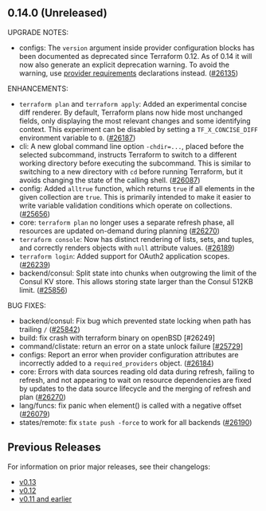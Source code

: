 ## 0.14.0 (Unreleased)

UPGRADE NOTES:
* configs: The `version` argument inside provider configuration blocks has been documented as deprecated since Terraform 0.12. As of 0.14 it will now also generate an explicit deprecation warning. To avoid the warning, use [provider requirements](https://www.terraform.io/docs/configuration/provider-requirements.html) declarations instead. ([#26135](https://github.com/hashicorp/terraform/issues/26135))

ENHANCEMENTS:

* `terraform plan` and `terraform apply`: Added an experimental concise diff renderer. By default, Terraform plans now hide most unchanged fields, only displaying the most relevant changes and some identifying context. This experiment can be disabled by setting a `TF_X_CONCISE_DIFF` environment variable to `0`. ([#26187](https://github.com/hashicorp/terraform/issues/26187))
* cli: A new global command line option `-chdir=...`, placed before the selected subcommand, instructs Terraform to switch to a different working directory before executing the subcommand. This is similar to switching to a new directory with `cd` before running Terraform, but it avoids changing the state of the calling shell. ([#26087](https://github.com/hashicorp/terraform/issues/26087))
* config: Added `alltrue` function, which returns `true` if all elements in the given collection are `true`. This is primarily intended to make it easier to write variable validation conditions which operate on collections. ([#25656](https://github.com/hashicorp/terraform/issues/25656))
* core: `terraform plan` no longer uses a separate refresh phase, all resources are updated on-demand during planning ([#26270](https://github.com/hashicorp/terraform/issues/26270))
* `terraform console`: Now has distinct rendering of lists, sets, and tuples, and correctly renders objects with `null` attribute values. ([#26189](https://github.com/hashicorp/terraform/issues/26189))
* `terraform login`: Added support for OAuth2 application scopes. ([#26239](https://github.com/hashicorp/terraform/issues/26239))
* backend/consul: Split state into chunks when outgrowing the limit of the Consul KV store. This allows storing state larger than the Consul 512KB limit. ([#25856](https://github.com/hashicorp/terraform/issues/25856))

BUG FIXES:

* backend/consul: Fix bug which prevented state locking when path has trailing `/` ([#25842](https://github.com/hashicorp/terraform/issues/25842))
* build: fix crash with terraform binary on openBSD [#26249]
* command/clistate: return an error on a state unlock failure [[#25729](https://github.com/hashicorp/terraform/issues/25729)] 
* configs: Report an error when provider configuration attributes are incorrectly added to a `required_providers` object. ([#26184](https://github.com/hashicorp/terraform/issues/26184))
* core: Errors with data sources reading old data during refresh, failing to refresh, and not appearing to wait on resource dependencies are fixed by updates to the data source lifecycle and the merging of refresh and plan ([#26270](https://github.com/hashicorp/terraform/issues/26270))
* lang/funcs: fix panic when element() is called with a negative offset ([#26079](https://github.com/hashicorp/terraform/issues/26079))
* states/remote: fix `state push -force` to work for all backends ([#26190](https://github.com/hashicorp/terraform/issues/26190))


## Previous Releases

For information on prior major releases, see their changelogs:

* [v0.13](https://github.com/hashicorp/terraform/blob/v0.13/CHANGELOG.md)
* [v0.12](https://github.com/hashicorp/terraform/blob/v0.12/CHANGELOG.md)
* [v0.11 and earlier](https://github.com/hashicorp/terraform/blob/v0.11/CHANGELOG.md)
